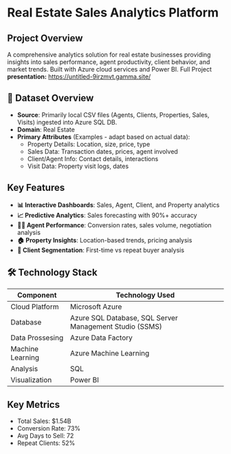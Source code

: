 # Real Estate Sales Analytics Platform

##  Project Overview
A comprehensive analytics solution for real estate businesses providing insights into sales performance, agent productivity, client behavior, and market trends. Built with Azure cloud services and Power BI.
Full Project **presentation:** https://untitled-9irzmvt.gamma.site/

## 📁 Dataset Overview 
-   **Source**: Primarily local CSV files (Agents, Clients, Properties,
    Sales, Visits) ingested into Azure SQL DB.
-   **Domain**: Real Estate
-   **Primary Attributes** (Examples - adapt based on actual data):
    -   Property Details: Location, size, price, type
    -   Sales Data: Transaction dates, prices, agent involved
    -   Client/Agent Info: Contact details, interactions
    -   Visit Data: Property visit logs, dates

##  Key Features
- **📊 Interactive Dashboards**: Sales, Agent, Client, and Property analytics
- **📈 Predictive Analytics**: Sales forecasting with 90%+ accuracy
- **👨‍💼 Agent Performance**: Conversion rates, sales volume, negotiation analysis
- **🏠 Property Insights**: Location-based trends, pricing analysis
- **👥 Client Segmentation**: First-time vs repeat buyer analysis

## 🛠 Technology Stack
| Component          | Technology Used         |
|--------------------|-------------------------|
| Cloud Platform    |Microsoft Azure                |
| Database     | Azure SQL Database, SQL Server Management Studio (SSMS)      |
| Data Prossesing    | Azure Data Factory      |
| Machine Learning   | Azure Machine Learning  |
| Analysis           | SQL                     |
| Visualization     | Power BI                |


## Key Metrics
- Total Sales: $1.54B
- Conversion Rate: 73%
- Avg Days to Sell: 72
- Repeat Clients: 52%
